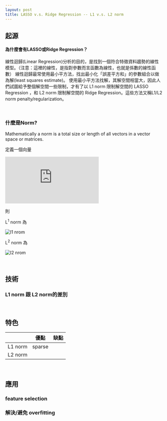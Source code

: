 ```yaml
---
layout: post
title: LASSO v.s. Ridge Regression -- L1 v.s. L2 norm
---
```

<!--
如何在github上的md file放入數學式：https://www.youtube.com/watch?v=dpVnmxpVdvg
在latex線上編輯器(http://latex.codecogs.com/eqneditor/editor.php)中輸入數學式，複製圖片網址，然後貼到以下![name](address)即可顯示數學式圖片
例如：![l2 nrom](https://latex.codecogs.com/svg.latex?\Large&space;\left\|\beta\right\|^{2}_{2})
或直接輸入latex數學代碼於 “ https://latex.codecogs.com/svg.latex?\Large&space; ” 後
例如：<img src="https://latex.codecogs.com/svg.latex?\Large&space;x=\frac{-b\pm\sqrt{b^2-4ac}}{2a}" title="\Large x=\frac{-b\pm\sqrt{b^2-4ac}}{2a}" />
-->
## 起源 
#### 為什麼會有LASSO或Ridge Regression？
線性迴歸(Linear Regression)分析的目的，是找到一個符合特徵資料趨勢的線性模型。（注意：這裡的線性，是指對參數而言函數為線性，也就是係數的線性函數）
線性迴歸最常使用最小平方法，找出最小化「誤差平方和」的參數組合以做為解(least squares estimate)。
使用最小平方法找解，其解空間相當大，因此人們試圖給予整個解空間一些限制，才有了以 L1 norm 限制解空間的 LASSO Regression ，和 L2 norm 限制解空間的 Ridge Regression。這些方法又稱L1/L2 norm penalty/regularization。

<!-- more -->    

<br>

### 什麼是Norm?

Mathematically a norm is a total size or length of all vectors in a vector space  or matrices.

定義一個向量

![vector x](https://latex.codecogs.com/gif.latex?x%3D%20%5Cbegin%7Bbmatrix%7D%20x_1%5C%5C%20x_2%5C%5C%20%5Cvdots%20%5C%5C%20x_n%20%5Cend%7Bbmatrix%7D)

則

L<sup>1</sup> norm 為

![l1 nrom](https://latex.codecogs.com/svg.latex?\Large&space;x=\sum{|x_{i}|}=|\beta|)

L<sup>2</sup> norm 為

![l2 nrom](https://latex.codecogs.com/svg.latex?\Large&space;x=\sqrt{\sum{x_{i}^{2}}}=\left\|\beta\right\|^{2}_{2})

<br>

## 技術
### L1 norm 跟 L2 norm的差別

<br>

## 特色

|        |   優點  |  缺點   |
| ------ | ------- | ------ |
|L1 norm |  sparse |        |
|L2 norm |         |        |

<br>

## 應用

### feature selection

### 解決/避免 overfitting
